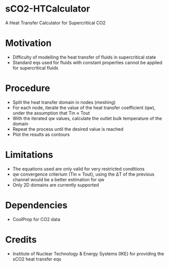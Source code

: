 # sCO2-HTCalculator
A Heat Transfer Calculator for Supercritical CO2

# Motivation
* Difficulty of modelling the heat transfer of fluids in supercritical state
* Standard eqs used for fluids with constant properties cannot be applied for supercritical fluids

# Procedure
* Split the heat transfer domain in nodes (meshing)
* For each node, iterate the value of the heat transfer coefficient (qw), under the assumption that Tin ≈ Tout
* With the iterated qw values, calculate the outlet bulk temperature of the domain
* Repeat the process until the desired value is reached
* Plot the results as contours

# Limitations
* The equations used are only valid for very restricted conditions
* qw convergence criterium (Tin ≈ Tout), using the ΔT of the previous channel would be a better estimation for qw
* Only 2D domains are currently supported

# Dependencies
* CoolProp for CO2 data

# Credits
* Institute of Nuclear Technology & Energy Systems (IKE) for providing the sCO2 heat transfer eqs
